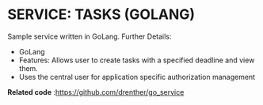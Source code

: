 # SERVICE: TASKS (GOLANG)

Sample service written in GoLang. Further Details:

- GoLang
- Features: Allows user to create tasks with a specified deadline and view them.
- Uses the central user for application specific authorization management

**Related code** :https://github.com/drenther/go_service
